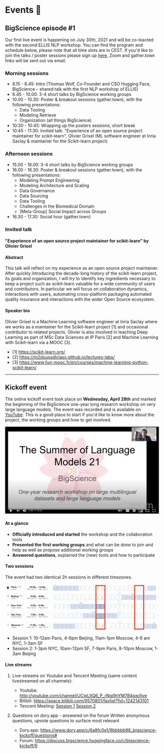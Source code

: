 # Events 🌸

## BigScience episode #1

Our first live event is happening on July 30th, 2021 and will be co-loacted with the second ELLIS NLP workshop. You can find the program and schedule below, please note that all time slots are in CEST. If you'd like to join the talks / poster sessions please sign up [here](https://forms.gle/hVPFPBoesKgxKLV2A), Zoom and gather.town links will be sent out via email.

### Morning sessions

- 8.15 - 8.45: Intro (Thomas Wolf, Co-Founder and CSO Hugging Face, BigScience – shared talk with the first NLP workshop of ELLIS)
- 8.45 - 10.00: 3-4 short talks by BigScience working groups
- 10.00 - 10.30: Poster & breakout sessions (gather.town), with the following presentations:
    - Data Tooling
    - Modeling Retrieve
    - Organization (all things BigScience)
- 10:30 - 10:45: Wrapping up the posters sessions, short break
- 10:45 - 11:30: Invited talk: "Experience of an open source project maintainer for scikit-learn", Olivier Grisel (ML software engineer at Inria Saclay & maintainer for the Scikit-learn project)

### Afternoon sessions

- 15.00 - 16.00: 3-4 short talks by BigScience working groups
- 16.00 - 16.30: Poster & breakout sessions (gather.town), with the following presentations:
  - Modeling Prompt Engineering
  - Modeling Architecture and Scaling
  - Data Governance
  - Data Sourcing
  - Data Tooling
  - Challenges in the Biomedical Domain
  - [Meta-Group] Social Impact across Groups
- 16.30 - 17.30: Social hour (gather.town)

### Invited talk

#### "Experience of an open source project maintainer for scikit-learn" by Olivier Grisel

#### Abstract

This talk will reflect on my experience as an open source project maintainer. After quickly introducing the decade-long history of the scikit-learn project, its goals and organization, I will try to identify key ingredients necessary to keep a project such as scikit-learn valuable for a wide community of users and contributors. In particular we will focus on collaboration dynamics, interactions with users, automating cross-platform packaging automated quality insurance and interactions with the wider Open Source ecosystem.

#### Speaker bio

Olivier Grisel is a Machine Learning software engineer at Inria Saclay where we works as a maintainer for the Scikit-learn project [1] and occasional contributor to related projects. Olivier is also involved in teaching Deep Learning as part of MSc Data Sciences at IP Paris [2] and Machine Learning with Scikit-learn via a MOOC [3].

- [1] https://scikit-learn.org/
- [2] https://m2dsupsdlclass.github.io/lectures-labs/
- [3] https://www.fun-mooc.fr/en/courses/machine-learning-python-scikit-learn/


- - -

## Kickoff event

The online kickoff event took place on **Wednesday, April 28th** and marked the beginning of the BigScience one-year long research workshop on very large language models. The event was recorded and is available on [YouTube](https://www.youtube.com/watch?v=TMBcm0TByF4). This is a good place to start if you'd like to know more about the project, the working groups and how to get involved.

![](uploads/images/bigscience_YT_screenshot.png)

#### At a glance

*   **Officially introduced and started** the workshop and the collaboration tools
*   **Presented the first working groups** and what can be done to join and help as well as propose additional working groups
*   **Answered questions**, explained the (new) tools and how to participate

#### Two sessions

The event had two identical 2h sessions in different timezones.

![schedule](uploads/images/schedule.png "schedule")

- Session 1: 10-12am Paris, 4-6pm Beijing, 11am-1pm Moscow, 4-6 am NYC, 1-3am SF
- Session 2: 1-3pm NYC, 10am-12pm SF, 7-9pm Paris, 8-10pm Moscow, 1-3am Beijing

#### Live streams

1. Live-streams on Youtube and Tencent Meeting (same content livestreamed on all channels):
    - Youtube: http://youtube.com/channel/UCwLltQ6_P_rNgj9nYM7B4sw/live
    - Bilibili: https://space.bilibili.com/9570801/favlist?fid=1242143101
    - Tencent Meeting: [Session 1](https://meeting.tencent.com/s/jrZd4hEq5k2V) [Session 2](https://meeting.tencent.com/s/JGBUgYP1gK7K)

2. Questions on dory.app - answered on the forum
    Written anonymous questions, upvote questions to surface most relevant
    - Dory.app: https://www.dory.app/c/6a8fc0e1/9bbbbb98_bigscience-kickoff/questions#
    - Forum: https://discuss.bigscience.huggingface.co/c/bigscience-kickoff/9 
